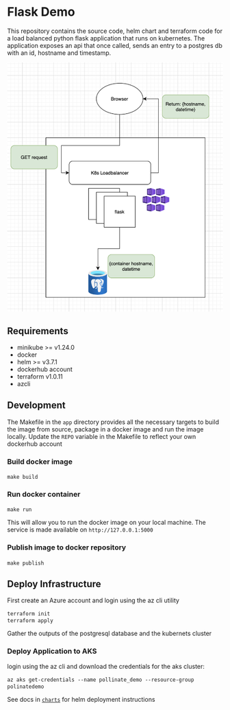 # Flask Demo

This repository contains the source code, helm chart and terraform code for a load balanced python flask application that runs on kubernetes. The application exposes an api that once called, sends an entry to a postgres db with an id, hostname and timestamp.

 ![Architecture](/Docs/architecture.png)

## Requirements
- minikube >= v1.24.0
- docker
- helm >= v3.7.1
- dockerhub account
- terraform v1.0.11
- azcli


## Development
The Makefile in the `app` directory provides all the necessary targets to build the image from source, package in a docker image and run the image locally. Update the `REPO` variable in the Makefile to reflect your own dockerhub account

### Build docker image
```make build```

### Run docker container
```make run```

This will allow you to run the docker image on your local machine. The service is made available on `http://127.0.0.1:5000`

### Publish image to docker repository
```make publish```



## Deploy Infrastructure
First create an Azure account and login using the az cli utility
```
terraform init
terraform apply 
```

Gather the outputs of the postgresql database and the kubernets cluster

### Deploy Application to AKS

login using the az cli and download the credentials for the aks cluster:
```
az aks get-credentials --name pollinate_demo --resource-group polinatedemo
```

See docs in [`charts`](./charts/README.md) for helm deployment instructions


